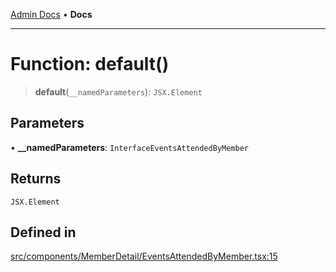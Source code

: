 [Admin Docs](/) • **Docs**

***

# Function: default()

> **default**(`__namedParameters`): `JSX.Element`

## Parameters

• **\_\_namedParameters**: `InterfaceEventsAttendedByMember`

## Returns

`JSX.Element`

## Defined in

[src/components/MemberDetail/EventsAttendedByMember.tsx:15](https://github.com/PalisadoesFoundation/talawa-admin/blob/main/src/components/MemberDetail/EventsAttendedByMember.tsx#L15)
